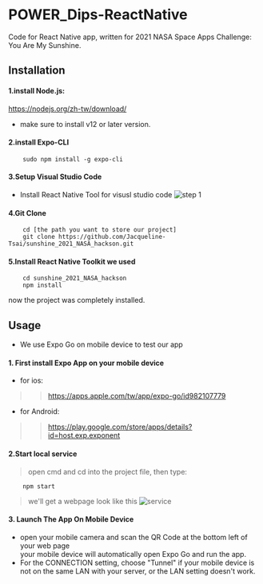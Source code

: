 # POWER_Dips-ReactNative
Code for React Native app, written for 2021 NASA Space Apps Challenge: You Are My Sunshine.
## Installation
#### 1.install Node.js:  

 <https://nodejs.org/zh-tw/download/>  

*	 make sure to install v12 or later version.
#### 2.install Expo-CLI
```
	sudo npm install -g expo-cli
```
#### 3.Setup Visual Studio Code
*	Install React Native Tool for visusl studio code
![step 1](https://github.com/Jacqueline-Tsai/sunshine_2021_NASA_hackson/blob/main/images/vscode.png?raw=true)
#### 4.Git Clone
```
	cd [the path you want to store our project]
	git clone https://github.com/Jacqueline-Tsai/sunshine_2021_NASA_hackson.git
```
#### 5.Install React Native Toolkit we used
```
	cd sunshine_2021_NASA_hackson
    npm install 
```


now the project was completely installed.

## Usage
*	We use Expo Go on mobile device to test our app
#### 1. First install Expo App on your mobile device
* for ios:
>><https://apps.apple.com/tw/app/expo-go/id982107779>  
>>
*	for Android:  
>><https://play.google.com/store/apps/details?id=host.exp.exponent>  


#### 2.Start local service
>open cmd and cd into the project file, then type:
```
	npm start
```
>we'll get a webpage look like this
![service](https://github.com/Jacqueline-Tsai/sunshine_2021_NASA_hackson/blob/main/images/server.png?raw=true)

#### 3. Launch The App On Mobile Device
*	open your mobile camera and scan the QR Code at the bottom left of your web page  
your mobile device will automatically open Expo Go and run the app.
*	For the CONNECTION setting, choose "Tunnel" if your mobile device is not on the same LAN with your server, or the LAN setting doesn't work.

	

